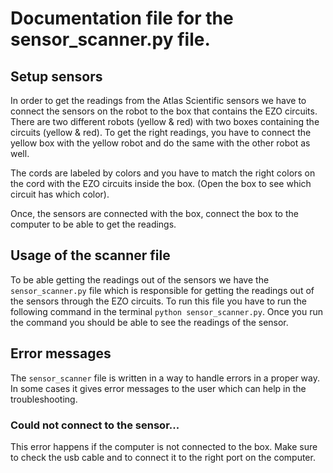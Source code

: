 # Documentation file for the sensor_scanner.py file.

## Setup sensors

In order to get the readings from the Atlas Scientific sensors we have to connect the sensors on the robot
to the box that contains the EZO circuits. There are two different robots (yellow & red) with two boxes
containing the circuits (yellow & red). To get the right readings, you have to connect the yellow box
with the yellow robot and do the same with the other robot as well.

The cords are labeled by colors and you have to match the right colors on the cord with the EZO circuits
inside the box. (Open the box to see which circuit has which color).

Once, the sensors are connected with the box, connect the box to the computer to be able to get the readings.

## Usage of the scanner file

To be able getting the readings out of the sensors we have the `sensor_scanner.py` file which is responsible for
getting the readings out of the sensors through the EZO circuits. To run this file you have to run the following
command in the terminal `python sensor_scanner.py`. Once you run the command you should be able to see the readings
of the sensor.

## Error messages

The `sensor_scanner` file is written in a way to handle errors in a proper way. In some cases it gives error messages
to the user which can help in the troubleshooting.

### Could not connect to the sensor...

This error happens if the computer is not connected to the box. Make sure to check the usb cable and to connect it to the
right port on the computer.

